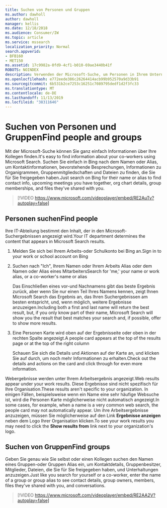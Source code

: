 ```yaml
---
title: Suchen von Personen und Gruppen
ms.author: dawholl
author: dawholl
manager: kellis
ms.date: 12/18/2018
ms.audience: Consumer/IW
ms.topic: article
ms.service: mssearch
localization_priority: Normal
search.appverid:
- BFB160
- MET150
ms.assetid: 17c9982a-0fd9-4cf1-b010-69ae3440b41f
ROBOTS: NOINDEX
description: Verwenden der Microsoft-Suche, um Personen in Ihrem Unternehmen und die Informationen zu finden, die Sie sehen
ms.openlocfilehash: e772eede386c26264414acb99b952570a9d33b91
ms.sourcegitcommit: 6b531b2ce7253c16251c7089795dedf1d2f3fc33
ms.translationtype: MT
ms.contentlocale: de-DE
ms.lasthandoff: 11/13/2019
ms.locfileid: "38311646"
---
```

# <a name="find-people-and-groups"></a><span data-ttu-id="510ef-103">Suchen von Personen und Gruppen</span><span class="sxs-lookup"><span data-stu-id="510ef-103">Find people and groups</span></span>

<span data-ttu-id="510ef-104">Mit der Microsoft-Suche können Sie ganz einfach Informationen über Ihre Kollegen finden.</span><span class="sxs-lookup"><span data-stu-id="510ef-104">It's easy to find information about your co-workers using Microsoft Search.</span></span> <span data-ttu-id="510ef-105">Suchen Sie einfach in Bing nach dem Namen oder Alias, um Kontaktinformationen, bevorstehende Besprechungen, Informationen zu Organigrammen, Gruppenmitgliedschaften und Dateien zu finden, die Sie für Sie freigegeben haben.</span><span class="sxs-lookup"><span data-stu-id="510ef-105">Just search on Bing for their name or alias to find contact info, upcoming meetings you have together, org chart details, group memberships, and files they've shared with you.</span></span>
  
> [!VIDEO https://www.microsoft.com/videoplayer/embed/RE2AuTv?autoplay=false]
  
## <a name="find-people"></a><span data-ttu-id="510ef-106">Personen suchen</span><span class="sxs-lookup"><span data-stu-id="510ef-106">Find people</span></span>

<span data-ttu-id="510ef-107">Ihre IT-Abteilung bestimmt den Inhalt, der in den Microsoft-Suchergebnissen angezeigt wird.</span><span class="sxs-lookup"><span data-stu-id="510ef-107">Your IT department determines the content that appears in Microsoft Search results.</span></span>
  
1. <span data-ttu-id="510ef-108">Melden Sie sich bei Ihrem Arbeits-oder Schulkonto bei Bing an.</span><span class="sxs-lookup"><span data-stu-id="510ef-108">Sign in to your work or school account on Bing</span></span>
    
2. <span data-ttu-id="510ef-109">Suchen nach "Ich", Ihrem Namen oder Ihrem Arbeits Alias oder dem Namen oder Alias eines Mitarbeiters</span><span class="sxs-lookup"><span data-stu-id="510ef-109">Search for 'me,' your name or work alias, or a co-worker's name or alias</span></span>
    
    <span data-ttu-id="510ef-110">Das Einschließen eines vor-und Nachnamens gibt das beste Ergebnis zurück, aber wenn Sie nur einen Teil Ihres Namens kennen, zeigt Ihnen Microsoft Search das Ergebnis an, das Ihren Suchergebnissen am besten entspricht, und, wenn möglich, weitere Ergebnisse anzuzeigen.</span><span class="sxs-lookup"><span data-stu-id="510ef-110">Including both a first and last name will return the best result, but, if you only know part of their name, Microsoft Search will show you the result that best matches your search and, if possible, offer to show more results.</span></span>
    
3. <span data-ttu-id="510ef-111">Eine Personen Karte wird oben auf der Ergebnisseite oder oben in der rechten Spalte angezeigt.</span><span class="sxs-lookup"><span data-stu-id="510ef-111">A people card appears at the top of the results page or at the top of the right column</span></span>
    
    <span data-ttu-id="510ef-112">Schauen Sie sich die Details und Aktionen auf der Karte an, und klicken Sie auf durch, um noch mehr Informationen zu erhalten.</span><span class="sxs-lookup"><span data-stu-id="510ef-112">Check out the details and actions on the card and click through for even more information.</span></span>
    
<span data-ttu-id="510ef-113">Webergebnisse werden unter Ihrem Arbeitsergebnis angezeigt.</span><span class="sxs-lookup"><span data-stu-id="510ef-113">Web results appear under your work results.</span></span> <span data-ttu-id="510ef-114">Diese Ergebnisse sind nicht spezifisch für Ihre Organisation.</span><span class="sxs-lookup"><span data-stu-id="510ef-114">These results aren't specific to your organization.</span></span> <span data-ttu-id="510ef-115">In einigen Fällen, beispielsweise wenn ein Name eine sehr häufige Websuche ist, wird die Personen Karte möglicherweise nicht automatisch angezeigt.</span><span class="sxs-lookup"><span data-stu-id="510ef-115">In some cases, for example, when a name is a very common web search, the people card may not automatically appear.</span></span> <span data-ttu-id="510ef-116">Um ihre Arbeitsergebnisse anzuzeigen, müssen Sie möglicherweise auf den Link **Ergebnisse anzeigen** neben dem Logo Ihrer Organisation klicken.</span><span class="sxs-lookup"><span data-stu-id="510ef-116">To see your work results you may need to click the **Show results from** link next to your organization's logo.</span></span> 
  
## <a name="find-groups"></a><span data-ttu-id="510ef-117">Suchen von Gruppen</span><span class="sxs-lookup"><span data-stu-id="510ef-117">Find groups</span></span>

<span data-ttu-id="510ef-118">Geben Sie genau wie Sie selbst oder einen Kollegen suchen den Namen eines Gruppen-oder Gruppen Alias ein, um Kontaktdetails, Gruppenbesitzer, Mitglieder, Dateien, die Sie für Sie freigegeben haben, und Unterhaltungen anzuzeigen.</span><span class="sxs-lookup"><span data-stu-id="510ef-118">Just like you search for yourself or a co-worker, enter the name of a group or group alias to see contact details, group owners, members, files they've shared with you, and conversations.</span></span>
  
> [!VIDEO https://www.microsoft.com/videoplayer/embed/RE2AA2V?autoplay=false]
  

  

